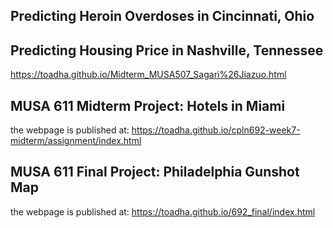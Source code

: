 ## Predicting Heroin Overdoses in Cincinnati, Ohio

## Predicting Housing Price in Nashville, Tennessee
https://toadha.github.io/Midterm_MUSA507_Sagari%26Jiazuo.html

## MUSA 611 Midterm Project: Hotels in Miami
the webpage is published at:
https://toadha.github.io/cpln692-week7-midterm/assignment/index.html

## MUSA 611 Final Project: Philadelphia Gunshot Map
the webpage is published at:
https://toadha.github.io/692_final/index.html
